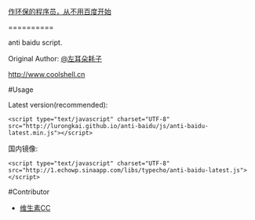 [作环保的程序员，从不用百度开始](http://coolshell.cn/articles/9308.html)

==========

anti baidu script.

Original Author: [@左耳朵耗子](http://weibo.com/haoel)

http://www.coolshell.cn

#Usage

Latest version(recommended):

```
<script type="text/javascript" charset="UTF-8" src="http://lurongkai.github.io/anti-baidu/js/anti-baidu-latest.min.js"></script>
```

国内镜像:

```
<script type="text/javascript" charset="UTF-8" src="http://1.echowp.sinaapp.com/libs/typecho/anti-baidu-latest.js"></script>
```
#Contributor

* [维生素CC](http://weibo.com/fanweixiao)
